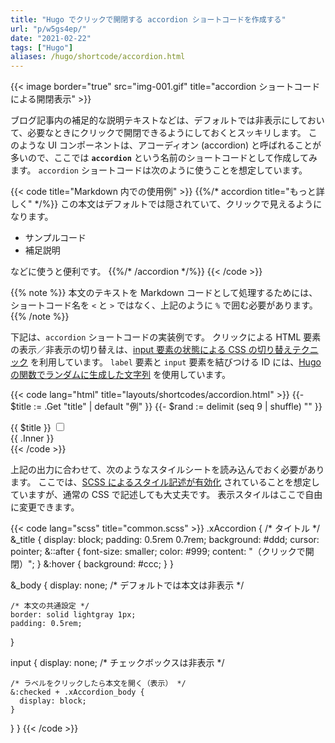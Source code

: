 ```yaml
---
title: "Hugo でクリックで開閉する accordion ショートコードを作成する"
url: "p/w5gs4ep/"
date: "2021-02-22"
tags: ["Hugo"]
aliases: /hugo/shortcode/accordion.html
---
```


{{< image border="true" src="img-001.gif" title="accordion ショートコードによる開閉表示" >}}

ブログ記事内の補足的な説明テキストなどは、デフォルトでは非表示にしておいて、必要なときにクリックで開閉できるようにしておくとスッキリします。
このような UI コンポーネントは、アコーディオン (accordion) と呼ばれることが多いので、ここでは __`accordion`__ という名前のショートコードとして作成してみます。
`accordion` ショートコードは次のように使うことを想定しています。

{{< code title="Markdown 内での使用例" >}}
{{%/* accordion title="もっと詳しく" */%}}
この本文はデフォルトでは隠されていて、クリックで見えるようになります。

- サンプルコード
- 補足説明

などに使うと便利です。
{{%/* /accordion */%}}
{{< /code >}}

{{% note %}}
本文のテキストを Markdown コードとして処理するためには、ショートコード名を `<` と `>` ではなく、上記のように `%` で囲む必要があります。
{{% /note %}}

下記は、`accordion` ショートコードの実装例です。
クリックによる HTML 要素の表示／非表示の切り替えは、[input 要素の状態による CSS の切り替えテクニック](/web/menu/accordion.html) を利用しています。
`label` 要素と `input` 要素を結びつける ID には、[Hugo の関数でランダムに生成した文字列](/p/9qexh2q/) を使用しています。

{{< code lang="html" title="layouts/shortcodes/accordion.html" >}}
{{- $title := .Get "title" | default "例" }}
{{- $rand := delimit (seq 9 | shuffle) "" }}
<div class="xAccordion">
  <label class="xAccordion_title" for="id-{{ $rand }}">{{ $title }}</label>
  <input id="id-{{ $rand }}" type="checkbox">
  <div class="xAccordion_body">
    {{ .Inner }}
  </div>
</div>
{{< /code >}}

上記の出力に合わせて、次のようなスタイルシートを読み込んでおく必要があります。
ここでは、[SCSS によるスタイル記述が有効化](/p/k7jv7hs/) されていることを想定していますが、通常の CSS で記述しても大丈夫です。
表示スタイルはここで自由に変更できます。

{{< code lang="scss" title="common.scss" >}}
.xAccordion {
  /* タイトル */
  &_title {
    display: block;
    padding: 0.5rem 0.7rem;
    background: #ddd;
    cursor: pointer;
    &::after {
      font-size: smaller;
      color: #999;
      content: "（クリックで開閉）";
    }
    &:hover {
      background: #ccc;
    }
  }

  &_body {
    display: none;  /* デフォルトでは本文は非表示 */

    /* 本文の共通設定 */
    border: solid lightgray 1px;
    padding: 0.5rem;
  }

  input {
    display: none;  /* チェックボックスは非表示 */

    /* ラベルをクリックしたら本文を開く（表示） */
    &:checked + .xAccordion_body {
      display: block;
    }
  }
}
{{< /code >}}

